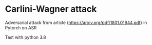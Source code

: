 # Carlini-Wagner attack

Adversarial attack from article (https://arxiv.org/pdf/1801.01944.pdf) in Pytorch on ASR 

Test with python 3.8